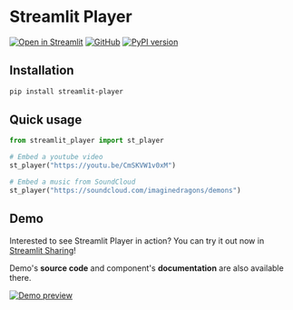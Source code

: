# Streamlit Player

[![Open in Streamlit][share_badge]][share_link] [![GitHub][github_badge]][github_link] [![PyPI version][pypi_badge]][pypi_link] 

## Installation

```sh
pip install streamlit-player
```

## Quick usage

```python
from streamlit_player import st_player

# Embed a youtube video
st_player("https://youtu.be/CmSKVW1v0xM")

# Embed a music from SoundCloud
st_player("https://soundcloud.com/imaginedragons/demons")
```

## Demo

Interested to see Streamlit Player in action? You can try it out now in [Streamlit Sharing][share_link]!

Demo's **source code** and component's **documentation** are also available there.

[![Demo preview][share_img]][share_link]


[share_badge]: https://static.streamlit.io/badges/streamlit_badge_black_white.svg
[share_link]: https://share.streamlit.io/okld/streamlit-player-demo/main/app.py
[share_src]: https://github.com/okld/streamlit-player-demo/blob/main/app.py
[share_img]: https://raw.githubusercontent.com/okld/streamlit-player-demo/main/app.png

[github_badge]: https://badgen.net/badge/icon/GitHub?icon=github&color=black&label
[github_link]: https://github.com/okld/streamlit-player

[pypi_badge]: https://badgen.net/pypi/v/streamlit-player?icon=pypi&color=black&label
[pypi_link]: https://pypi.org/project/streamlit-player
